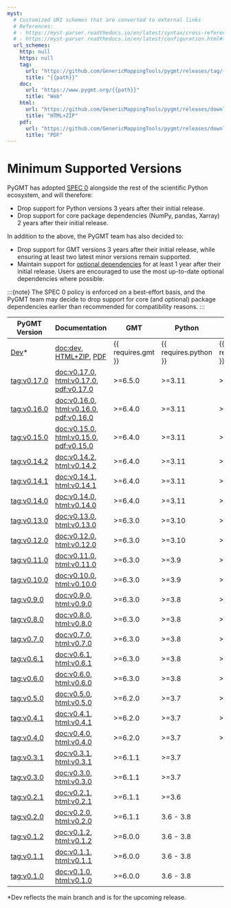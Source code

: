 ```yaml
---
myst:
  # Customized URI schemes that are converted to external links
  # References:
  # - https://myst-parser.readthedocs.io/en/latest/syntax/cross-referencing.html#customising-external-url-resolution
  # - https://myst-parser.readthedocs.io/en/latest/configuration.html#frontmatter-local-configuration
  url_schemes:
    http: null
    https: null
    tag:
      url: "https://github.com/GenericMappingTools/pygmt/releases/tag/{{path}}"
      title: "{{path}}"
    doc:
      url: "https://www.pygmt.org/{{path}}"
      title: "Web"
    html:
      url: "https://github.com/GenericMappingTools/pygmt/releases/download/{{path}}/pygmt-docs.zip"
      title: "HTML+ZIP"
    pdf:
      url: "https://github.com/GenericMappingTools/pygmt/releases/download/{{path}}/pygmt-docs.pdf"
      title: "PDF"
---
```


# Minimum Supported Versions

PyGMT has adopted [SPEC 0](https://scientific-python.org/specs/spec-0000/) alongside the
rest of the scientific Python ecosystem, and will therefore:

- Drop support for Python versions 3 years after their initial release.
- Drop support for core package dependencies (NumPy, pandas, Xarray) 2 years after their
  initial release.

In addition to the above, the PyGMT team has also decided to:

- Drop support for GMT versions 3 years after their initial release, while ensuring at
  least two latest minor versions remain supported.
- Maintain support for [optional dependencies](/ecosystem.md#pygmt-dependencies) for at
  least 1 year after their initial release. Users are encouraged to use the most
  up-to-date optional dependencies where possible.

:::{note}
The SPEC 0 policy is enforced on a best-effort basis, and the PyGMT team may decide to
drop support for core (and optional) package dependencies earlier than recommended for
compatibility reasons.
:::

| PyGMT Version | Documentation | GMT | Python | NumPy | pandas | Xarray |
|---|---|---|---|---|---|---|
| [Dev][]* | <doc:dev>, [HTML+ZIP](doc:dev/pygmt-docs.zip), [PDF](doc:dev/pygmt-docs.pdf) | {{ requires.gmt }} | {{ requires.python }} | {{ requires.numpy }} | {{ requires.pandas }} | {{ requires.xarray }} |
| <tag:v0.17.0> | <doc:v0.17.0>, <html:v0.17.0>, <pdf:v0.17.0> | >=6.5.0 | >=3.11 | >=1.26 | >=2.2 | >=2023.10 |
| <tag:v0.16.0> | <doc:v0.16.0>, <html:v0.16.0>, <pdf:v0.16.0> | >=6.4.0 | >=3.11 | >=1.26 | >=2.1 | >=2023.07 |
| <tag:v0.15.0> | <doc:v0.15.0>, <html:v0.15.0>, <pdf:v0.15.0> | >=6.4.0 | >=3.11 | >=1.25 | >=2.0 | >=2023.04 |
| <tag:v0.14.2> | <doc:v0.14.2>, <html:v0.14.2> | >=6.4.0 | >=3.11 | >=1.25 | >=2.0 | >=2023.04 |
| <tag:v0.14.1> | <doc:v0.14.1>, <html:v0.14.1> | >=6.4.0 | >=3.11 | >=1.25 | >=2.0 | >=2023.04 |
| <tag:v0.14.0> | <doc:v0.14.0>, <html:v0.14.0> | >=6.4.0 | >=3.11 | >=1.25 | >=2.0 | >=2023.04 |
| <tag:v0.13.0> | <doc:v0.13.0>, <html:v0.13.0> | >=6.3.0 | >=3.10 | >=1.24 | >=1.5 | >=2022.09 |
| <tag:v0.12.0> | <doc:v0.12.0>, <html:v0.12.0> | >=6.3.0 | >=3.10 | >=1.23 | >=1.5 | >=2022.06 |
| <tag:v0.11.0> | <doc:v0.11.0>, <html:v0.11.0> | >=6.3.0 | >=3.9 | >=1.23 |  |  |
| <tag:v0.10.0> | <doc:v0.10.0>, <html:v0.10.0> | >=6.3.0 | >=3.9 | >=1.22 |  |  |
| <tag:v0.9.0> | <doc:v0.9.0>, <html:v0.9.0> | >=6.3.0 | >=3.8 | >=1.21 |  |  |
| <tag:v0.8.0> | <doc:v0.8.0>, <html:v0.8.0> | >=6.3.0 | >=3.8 | >=1.20 |  |  |
| <tag:v0.7.0> | <doc:v0.7.0>, <html:v0.7.0> | >=6.3.0 | >=3.8 | >=1.20 |  |  |
| <tag:v0.6.1> | <doc:v0.6.1>, <html:v0.6.1> | >=6.3.0 | >=3.8 | >=1.19 |  |  |
| <tag:v0.6.0> | <doc:v0.6.0>, <html:v0.6.0> | >=6.3.0 | >=3.8 | >=1.19 |  |  |
| <tag:v0.5.0> | <doc:v0.5.0>, <html:v0.5.0> | >=6.2.0 | >=3.7 | >=1.18 |  |  |
| <tag:v0.4.1> | <doc:v0.4.1>, <html:v0.4.1> | >=6.2.0 | >=3.7 | >=1.17 |  |  |
| <tag:v0.4.0> | <doc:v0.4.0>, <html:v0.4.0> | >=6.2.0 | >=3.7 | >=1.17 |  |  |
| <tag:v0.3.1> | <doc:v0.3.1>, <html:v0.3.1> | >=6.1.1 | >=3.7 |  |  |  |
| <tag:v0.3.0> | <doc:v0.3.0>, <html:v0.3.0> | >=6.1.1 | >=3.7 |  |  |  |
| <tag:v0.2.1> | <doc:v0.2.1>, <html:v0.2.1> | >=6.1.1 | >=3.6 |  |  |  |
| <tag:v0.2.0> | <doc:v0.2.0>, <html:v0.2.0> | >=6.1.1 | 3.6 - 3.8 |  |  |  |
| <tag:v0.1.2> | <doc:v0.1.2>, <html:v0.1.2> | >=6.0.0 | 3.6 - 3.8 |  |  |  |
| <tag:v0.1.1> | <doc:v0.1.1>, <html:v0.1.1> | >=6.0.0 | 3.6 - 3.8 |  |  |  |
| <tag:v0.1.0> | <doc:v0.1.0>, <html:v0.1.0> | >=6.0.0 | 3.6 - 3.8 |  |  |  |

*Dev reflects the main branch and is for the upcoming release.

[Dev]: https://github.com/GenericMappingTools/pygmt/milestones
